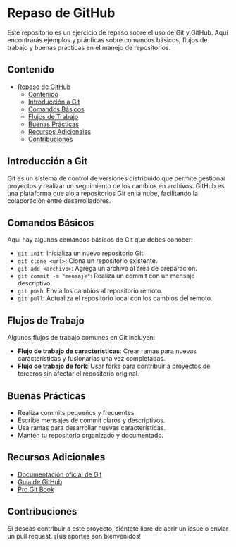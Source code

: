 # Repaso de GitHub

Este repositorio es un ejercicio de repaso sobre el uso de Git y GitHub. Aquí encontrarás ejemplos y prácticas sobre comandos básicos, flujos de trabajo y buenas prácticas en el manejo de repositorios.

## Contenido

- [Repaso de GitHub](#repaso-de-github)
  - [Contenido](#contenido)
  - [Introducción a Git](#introducción-a-git)
  - [Comandos Básicos](#comandos-básicos)
  - [Flujos de Trabajo](#flujos-de-trabajo)
  - [Buenas Prácticas](#buenas-prácticas)
  - [Recursos Adicionales](#recursos-adicionales)
  - [Contribuciones](#contribuciones)

## Introducción a Git

Git es un sistema de control de versiones distribuido que permite gestionar proyectos y realizar un seguimiento de los cambios en archivos. GitHub es una plataforma que aloja repositorios Git en la nube, facilitando la colaboración entre desarrolladores.

## Comandos Básicos

Aquí hay algunos comandos básicos de Git que debes conocer:

- `git init`: Inicializa un nuevo repositorio Git.
- `git clone <url>`: Clona un repositorio existente.
- `git add <archivo>`: Agrega un archivo al área de preparación.
- `git commit -m "mensaje"`: Realiza un commit con un mensaje descriptivo.
- `git push`: Envía los cambios al repositorio remoto.
- `git pull`: Actualiza el repositorio local con los cambios del remoto.

## Flujos de Trabajo

Algunos flujos de trabajo comunes en Git incluyen:

- **Flujo de trabajo de características**: Crear ramas para nuevas características y fusionarlas una vez completadas.
- **Flujo de trabajo de fork**: Usar forks para contribuir a proyectos de terceros sin afectar el repositorio original.

## Buenas Prácticas

- Realiza commits pequeños y frecuentes.
- Escribe mensajes de commit claros y descriptivos.
- Usa ramas para desarrollar nuevas características.
- Mantén tu repositorio organizado y documentado.

## Recursos Adicionales

- [Documentación oficial de Git](https://git-scm.com/doc)
- [Guía de GitHub](https://guides.github.com/)
- [Pro Git Book](https://git-scm.com/book/en/v2)

## Contribuciones

Si deseas contribuir a este proyecto, siéntete libre de abrir un issue o enviar un pull request. ¡Tus aportes son bienvenidos!
